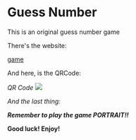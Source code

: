 # Guess Number

This is an original guess number game

There's the website:

[game](https://yufeixian.github.io/guessNumber/)



And here, is the QRCode:

*QR Code*
![](https://yufeixian.github.io/guessNumber/img/QRCode.png)


*And the last thing:*

__*Remember to play the game PORTRAIT!!*__

__Good luck! Enjoy!__